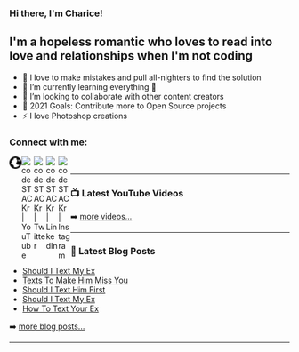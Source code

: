 ### Hi there, I'm Charice! 
## I'm a hopeless romantic who loves to read into love and relationships when I'm not coding

- 🔭 I love to make mistakes and pull all-nighters to find the solution
- 🌱 I’m currently learning everything 🤣
- 👯 I’m looking to collaborate with other content creators
- 🥅 2021 Goals: Contribute more to Open Source projects
- ⚡ I love Photoshop creations


### Connect with me:

[<img align="left" alt="codeSTACKr.com" width="22px" src="https://raw.githubusercontent.com/iconic/open-iconic/master/svg/globe.svg" />][website]
[<img align="left" alt="codeSTACKr | YouTube" width="22px" src="https://cdn.jsdelivr.net/npm/simple-icons@v3/icons/youtube.svg" />][youtube]
[<img align="left" alt="codeSTACKr | Twitter" width="22px" src="https://cdn.jsdelivr.net/npm/simple-icons@v3/icons/twitter.svg" />][twitter]
[<img align="left" alt="codeSTACKr | LinkedIn" width="22px" src="https://cdn.jsdelivr.net/npm/simple-icons@v3/icons/linkedin.svg" />][linkedin]
[<img align="left" alt="codeSTACKr | Instagram" width="22px" src="https://cdn.jsdelivr.net/npm/simple-icons@v3/icons/instagram.svg" />][instagram]

<br />

---

### 📺 Latest YouTube Videos

<!-- YOUTUBE:START -->
<!-- YOUTUBE:END -->

➡️ [more videos...](https://www.youtube.com/channel/UCngbUNrf9pk7lJcawuDsJPw)

---

### 📕 Latest Blog Posts

<!-- BLOG-POST-LIST:START -->
- [Should I Text My Ex](https://exbackluv.wordpress.com/2021/10/14/should-i-text-my-ex/)
- [Texts To Make Him Miss You](https://www.youtube.com/watch?v=zis7Rc4_kD0)
- [Should I Text Him First](https://www.youtube.com/watch?v=ldu3Y3b6hyc)
- [Should I Text My Ex](https://www.youtube.com/watch?v=KpKmPRnI1RQ)
- [How To Text Your Ex](https://exbackluv.wordpress.com/2021/10/13/how-to-text-your-ex/)
<!-- BLOG-POST-LIST:END -->

➡️ [more blog posts...](about.me/exbackluv)

---


[website]: https://exbackluv.wordpress.com/
[twitter]: https://twitter.com/ExBackExpertise
[youtube]: https://www.youtube.com/channel/UCngbUNrf9pk7lJcawuDsJPw
[instagram]: https://instagram.com/exbackexpertise
[linkedin]: https://linkedin.com/in/exbackexpertise
